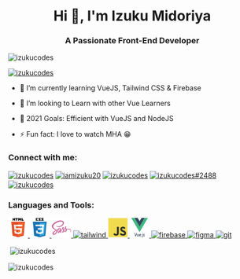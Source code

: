 
<h1 align="center">Hi 👋, I'm Izuku Midoriya</h1>
<h3 align="center">A Passionate Front-End Developer</h3>

<p align="left"> <img src="https://komarev.com/ghpvc/?username=izukucodes&label=Profile%20views&color=0e75b6&style=flat" alt="izukucodes" /> </p>

<p align="left"> <a href="https://twitter.com/izukucodes" target="blank"><img src="https://img.shields.io/twitter/follow/izukucodes?logo=twitter&style=for-the-badge" alt="izukucodes" /></a> </p>

- 🌱 I’m currently learning VueJS, Tailwind CSS & Firebase

- 👯 I’m looking to Learn with other Vue Learners

- 🥅 2021 Goals: Efficient with VueJS and NodeJS

- ⚡ Fun fact: I love to watch MHA 😁

<h3 align="left">Connect with me:</h3>
<p align="left">
<a href="https://twitter.com/izukucodes" target="blank"><img align="center" src="https://raw.githubusercontent.com/rahuldkjain/github-profile-readme-generator/master/src/images/icons/Social/twitter.svg" alt="izukucodes" height="30" width="40" /></a>
<a href="https://fb.com/iamizuku20" target="blank"><img align="center" src="https://raw.githubusercontent.com/rahuldkjain/github-profile-readme-generator/master/src/images/icons/Social/facebook.svg" alt="iamizuku20" height="30" width="40" /></a>
<a href="https://instagram.com/izukucodes" target="blank"><img align="center" src="https://raw.githubusercontent.com/rahuldkjain/github-profile-readme-generator/master/src/images/icons/Social/instagram.svg" alt="izukucodes" height="30" width="40" /></a>
<a href="https://discord.gg/users/izukucodes#2488" target="blank"><img align="center" src="https://raw.githubusercontent.com/rahuldkjain/github-profile-readme-generator/master/src/images/icons/Social/discord.svg" alt="izukucodes#2488" height="30" width="40" /></a>
<a href="https://dev.to/izukucodes" target="blank"><img align="center" src="https://cdn.jsdelivr.net/npm/simple-icons@3.0.1/icons/dev-dot-to.svg" alt="izukucodes" height="30" width="40" /></a>
</p>

<h3 align="left">Languages and Tools:</h3>
<p align="left"> <a href="https://www.w3.org/html/" target="_blank"> <img src="https://raw.githubusercontent.com/devicons/devicon/master/icons/html5/html5-original-wordmark.svg" alt="html5" width="40" height="40"/> </a> <a href="https://www.w3schools.com/css/" target="_blank"> <img src="https://raw.githubusercontent.com/devicons/devicon/master/icons/css3/css3-original-wordmark.svg" alt="css3" width="40" height="40"/> </a> <a href="https://sass-lang.com" target="_blank"> <img src="https://raw.githubusercontent.com/devicons/devicon/master/icons/sass/sass-original.svg" alt="sass" width="40" height="40"/> </a> <a href="https://tailwindcss.com/" target="_blank"> <img src="https://www.vectorlogo.zone/logos/tailwindcss/tailwindcss-icon.svg" alt="tailwind" width="40" height="40"/> </a> <a href="https://developer.mozilla.org/en-US/docs/Web/JavaScript" target="_blank"> <img src="https://raw.githubusercontent.com/devicons/devicon/master/icons/javascript/javascript-original.svg" alt="javascript" width="40" height="40"/> </a> <a href="https://vuejs.org/" target="_blank"> <img src="https://raw.githubusercontent.com/devicons/devicon/master/icons/vuejs/vuejs-original-wordmark.svg" alt="vuejs" width="40" height="40"/> </a> <a href="https://firebase.google.com/" target="_blank"> <img src="https://www.vectorlogo.zone/logos/firebase/firebase-icon.svg" alt="firebase" width="40" height="40"/> </a> <a href="https://www.figma.com/" target="_blank"> <img src="https://www.vectorlogo.zone/logos/figma/figma-icon.svg" alt="figma" width="40" height="40"/> </a> <a href="https://git-scm.com/" target="_blank"> <img src="https://www.vectorlogo.zone/logos/git-scm/git-scm-icon.svg" alt="git" width="40" height="40"/> </a>
 </p>

<p>&nbsp;<img align="center" src="https://github-readme-stats.vercel.app/api?username=izukucodes&show_icons=true&locale=en" alt="izukucodes" /></p>

<p><img align="center" src="https://github-readme-streak-stats.herokuapp.com/?user=izukucodes&" alt="izukucodes" /></p>
